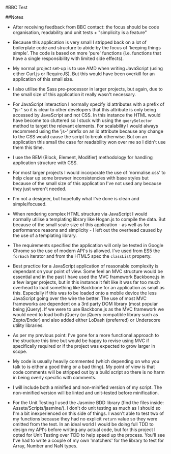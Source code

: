 #BBC Test

##Notes

* After receiving feedback from BBC contact: the focus should be code organisation, readability and unit tests + "simplicity is a feature"

* Because this application is very small I stripped back on a lot of boilerplate code and structure to abide by the focus of 'keeping things simple'. The code is based on more 'pure' functions (i.e. functions that have a single responsibility with limited side effects).


* My normal project set-up is to use AMD when writing JavaScript (using either Curl.js or RequireJS). But this would have been overkill for an application of this small size.

* I also utilise the Sass pre-processor in larger projects, but again, due to the small size of this application it really wasn't necessary.

* For JavaScript interaction I normally specify id attributes with a prefix of "js-" so it is clear to other developers that this attribute is only being accessed by JavaScript and not CSS. In this instance the HTML would have become too cluttered so I stuck with using the `querySelector` method to target the relevant elements. For scalability I would always recommend using the 'js-' prefix on an id attribute because any change to the CSS would cause the script to break otherwise. But on an application this small the case for readability won over me so I didn't use them this time.

* I use the BEM (Block, Element, Modifier) methodology for handling application structure with CSS.

* For most larger projects I would incorporate the use of 'normalise.css' to help clear up some browser inconsistencies with base styles but because of the small size of this application I've not used any because they just weren't needed.

* I'm not a designer, but hopefully what I've done is clean and simple/focused.

* When rendering complex HTML structure via JavaScript I would normally utilise a templating library like Hogan.js to compile the data. But because of the small scale size of this application - as well as for performance reasons and simplicity - I left out the overhead caused by the use of a templating library.

* The requirements specified the application will only be tested in Google Chrome so the use of modern API's is allowed. I've used from ES5 the `forEach` iterator and from the HTML5 spec the `classList` property.
  
* Best practice for a JavaScript application of reasonable complexity is dependant on your point of view. Some feel an MVC structure would be essential and in the past I have used the MVC framework Backbone.js in a few larger projects, but in this instance it felt like it was far too much overhead to load something like Backbone for an application as small as this. Especially if this was to be loaded onto a mobile device the less JavaScript going over the wire the better. The use of most MVC frameworks are dependent on a 3rd party DOM library (most popular being jQuery). If we were to use Backbone.js as the MVC framework we would need to load both jQuery (or jQuery compatible library such as Zepto/Ender) and also added either LoDash (preferred) or Underscore utility libraries. 

* As per my previous point: I've gone for a more functional approach to the structure this time but would be happy to revise using MVC if specifically required or if the project was expected to grow larger in scope.

* My code is usually heavily commented (which depending on who you talk to is either a good thing or a bad thing). My point of view is that code comments will be stripped out by a build script so there is no harm in being overly specific with comments.

* I will include both a minified and non-minified version of my script. The non-minified version will be linted and unit-tested before minification.

* For the Unit Testing I used the Jasmine BDD library (find the files inside: Assets/Scripts/jasmine/). I don't do unit testing as much as I should so I'm a bit inexperienced on this side of things. I wasn't able to test two of my functions because they had no explicit `return` value so they were omitted from the test. In an ideal world I would be doing full TDD to design my API's before writing any actual code, but for this project I opted for Unit Testing over TDD to help speed up the process. You'll see I've had to write a couple of my own 'matchers' for the library to test for Array, Number and NaN types.
